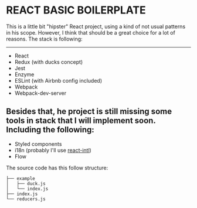 # REACT BASIC BOILERPLATE


This is a little bit "hipster" React project, using a kind of not usual patterns in his scope. However, I think that should be a great choice for a lot of reasons.
The stack is following:

---
* React
* Redux (with ducks concept)
* Jest
* Enzyme
* ESLint (with Airbnb config included)
* Webpack
* Webpack-dev-server


Besides that, he project is still missing some tools in stack that I will implement soon. Including the following:
---
* Styled components
* i18n (probably I'll use [react-intl](https://github.com/yahoo/react-intl))
* Flow

The source code has this follow structure:
```
├── example
│   ├── duck.js
│   └── index.js
├── index.js
└── reducers.js
```
